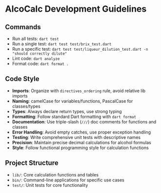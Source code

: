 # AlcoCalc Development Guidelines

## Commands
- Run all tests: `dart test`
- Run a single test: `dart test test/brix_test.dart`
- Run a specific test: `dart test test/liqueur_dilution_test.dart -n "should correctly dilute"`
- Lint code: `dart analyze`
- Format code: `dart format .`

## Code Style
- **Imports**: Organize with `directives_ordering` rule, avoid relative lib imports
- **Naming**: camelCase for variables/functions, PascalCase for classes/types
- **Types**: Always declare return types, use strong typing
- **Formatting**: Follow standard Dart formatting with `dart format`
- **Documentation**: Use triple-slash (`///`) doc comments for functions and classes
- **Error Handling**: Avoid empty catches, use proper exception handling
- **Testing**: Write comprehensive unit tests with descriptive names
- **Precision**: Maintain precise decimal calculations for alcohol formulas
- **Style**: Follow functional programming style for calculation functions

## Project Structure
- `lib/`: Core calculation functions and tables
- `bin/`: Command-line applications for specific use cases
- `test/`: Unit tests for core functionality